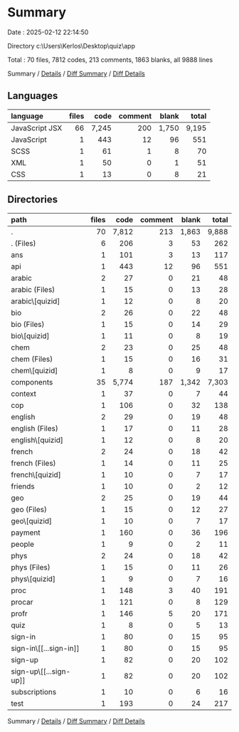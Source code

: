 # Summary

Date : 2025-02-12 22:14:50

Directory c:\\Users\\Kerlos\\Desktop\\quiz\\app

Total : 70 files,  7812 codes, 213 comments, 1863 blanks, all 9888 lines

Summary / [Details](details.md) / [Diff Summary](diff.md) / [Diff Details](diff-details.md)

## Languages
| language | files | code | comment | blank | total |
| :--- | ---: | ---: | ---: | ---: | ---: |
| JavaScript JSX | 66 | 7,245 | 200 | 1,750 | 9,195 |
| JavaScript | 1 | 443 | 12 | 96 | 551 |
| SCSS | 1 | 61 | 1 | 8 | 70 |
| XML | 1 | 50 | 0 | 1 | 51 |
| CSS | 1 | 13 | 0 | 8 | 21 |

## Directories
| path | files | code | comment | blank | total |
| :--- | ---: | ---: | ---: | ---: | ---: |
| . | 70 | 7,812 | 213 | 1,863 | 9,888 |
| . (Files) | 6 | 206 | 3 | 53 | 262 |
| ans | 1 | 101 | 3 | 13 | 117 |
| api | 1 | 443 | 12 | 96 | 551 |
| arabic | 2 | 27 | 0 | 21 | 48 |
| arabic (Files) | 1 | 15 | 0 | 13 | 28 |
| arabic\\[quizid] | 1 | 12 | 0 | 8 | 20 |
| bio | 2 | 26 | 0 | 22 | 48 |
| bio (Files) | 1 | 15 | 0 | 14 | 29 |
| bio\\[quizid] | 1 | 11 | 0 | 8 | 19 |
| chem | 2 | 23 | 0 | 25 | 48 |
| chem (Files) | 1 | 15 | 0 | 16 | 31 |
| chem\\[quizid] | 1 | 8 | 0 | 9 | 17 |
| components | 35 | 5,774 | 187 | 1,342 | 7,303 |
| context | 1 | 37 | 0 | 7 | 44 |
| cop | 1 | 106 | 0 | 32 | 138 |
| english | 2 | 29 | 0 | 19 | 48 |
| english (Files) | 1 | 17 | 0 | 11 | 28 |
| english\\[quizid] | 1 | 12 | 0 | 8 | 20 |
| french | 2 | 24 | 0 | 18 | 42 |
| french (Files) | 1 | 14 | 0 | 11 | 25 |
| french\\[quizid] | 1 | 10 | 0 | 7 | 17 |
| friends | 1 | 10 | 0 | 2 | 12 |
| geo | 2 | 25 | 0 | 19 | 44 |
| geo (Files) | 1 | 15 | 0 | 12 | 27 |
| geo\\[quizid] | 1 | 10 | 0 | 7 | 17 |
| payment | 1 | 160 | 0 | 36 | 196 |
| people | 1 | 9 | 0 | 2 | 11 |
| phys | 2 | 24 | 0 | 18 | 42 |
| phys (Files) | 1 | 15 | 0 | 11 | 26 |
| phys\\[quizid] | 1 | 9 | 0 | 7 | 16 |
| proc | 1 | 148 | 3 | 40 | 191 |
| procar | 1 | 121 | 0 | 8 | 129 |
| profr | 1 | 146 | 5 | 20 | 171 |
| quiz | 1 | 8 | 0 | 5 | 13 |
| sign-in | 1 | 80 | 0 | 15 | 95 |
| sign-in\\[[...sign-in]] | 1 | 80 | 0 | 15 | 95 |
| sign-up | 1 | 82 | 0 | 20 | 102 |
| sign-up\\[[...sign-up]] | 1 | 82 | 0 | 20 | 102 |
| subscriptions | 1 | 10 | 0 | 6 | 16 |
| test | 1 | 193 | 0 | 24 | 217 |

Summary / [Details](details.md) / [Diff Summary](diff.md) / [Diff Details](diff-details.md)